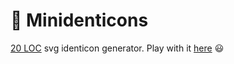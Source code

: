 # :space_invader: Minidenticons
[20 LOC](https://github.com/laurentpayot/minidenticons/blob/main/minidenticons.js) svg identicon generator. Play with it [here](https://laurentpayot.github.io/minidenticons/) :smiley:
